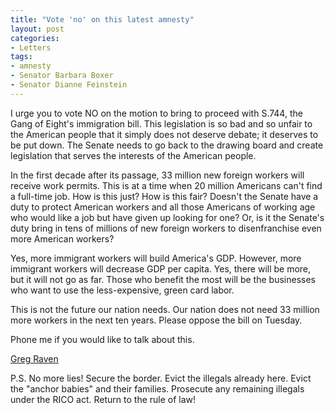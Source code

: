 ```yaml
---
title: "Vote 'no' on this latest amnesty"
layout: post
categories:
- Letters
tags:
- amnesty
- Senator Barbara Boxer
- Senator Dianne Feinstein
---
```


I urge you to vote NO on the motion to bring to proceed with S.744, the Gang of Eight's immigration bill. This legislation is so bad and so unfair to the American people that it simply does not deserve debate; it deserves to be put down. The Senate needs to go back to the drawing board and create legislation that serves the interests of the American people.  
  
In the first decade after its passage, 33 million new foreign workers will receive work permits. This is at a time when 20 million Americans can't find a full-time job. How is this just? How is this fair? Doesn't the Senate have a duty to protect American workers and all those Americans of working age who would like a job but have given up looking for one? Or, is it the Senate's duty bring in tens of millions of new foreign workers to disenfranchise even more American workers?

Yes, more immigrant workers will build America's GDP. However, more immigrant workers will decrease GDP per capita. Yes, there will be more, but it will not go as far. Those who benefit the most will be the businesses who want to use the less-expensive, green card labor.

This is not the future our nation needs. Our nation does not need 33 million more workers in the next ten years. Please oppose the bill on Tuesday.

Phone me if you would like to talk about this.

[Greg Raven](https://www.gregraven.org/)

P.S. No more lies! Secure the border. Evict the illegals already here. Evict the "anchor babies" and their families. Prosecute any remaining illegals under the RICO act. Return to the rule of law!